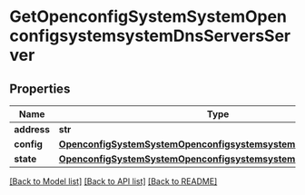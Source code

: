 # GetOpenconfigSystemSystemOpenconfigsystemsystemDnsServersServer

## Properties
Name | Type | Description | Notes
------------ | ------------- | ------------- | -------------
**address** | **str** |  | 
**config** | [**OpenconfigSystemSystemOpenconfigsystemsystemDnsServersConfig**](OpenconfigSystemSystemOpenconfigsystemsystemDnsServersConfig.md) |  | [optional] 
**state** | [**OpenconfigSystemSystemOpenconfigsystemsystemDnsServersConfig**](OpenconfigSystemSystemOpenconfigsystemsystemDnsServersConfig.md) |  | [optional] 

[[Back to Model list]](../README.md#documentation-for-models) [[Back to API list]](../README.md#documentation-for-api-endpoints) [[Back to README]](../README.md)


